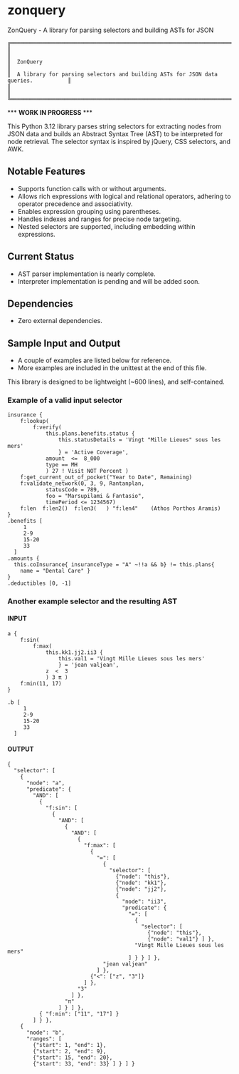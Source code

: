 # zonquery
ZonQuery - A library for parsing selectors and building ASTs for JSON

```
╔══════════════════════════════════════════════════════════════════════════════╗
║                                                                                     ║
║  ZonQuery                                                                           ║
║  A library for parsing selectors and building ASTs for JSON data queries.           ║
║                                                                                     ║
╚══════════════════════════════════════════════════════════════════════════════╝
```
*** __WORK IN PROGRESS__ ***

This Python 3.12 library parses string selectors for extracting nodes from JSON
data and builds an Abstract Syntax Tree (AST) to be interpreted for node retrieval. 
The selector syntax is inspired by jQuery, CSS selectors, and AWK.

## Notable Features
- Supports function calls with or without arguments.
- Allows rich expressions with logical and relational operators, 
  adhering to operator precedence and associativity.
- Enables expression grouping using parentheses.
- Handles indexes and ranges for precise node targeting.
- Nested selectors are supported, including embedding within expressions.

## Current Status
- AST parser implementation is nearly complete.
- Interpreter implementation is pending and will be added soon.

## Dependencies
- Zero external dependencies.

## Sample Input and Output
- A couple of examples are listed below for reference.
- More examples are included in the unittest at the end of this file.

This library is designed to be lightweight (~600 lines), and self-contained.

### Example of a valid input selector
```
insurance {
    f:lookup(
        f:verify(
            this.plans.benefits.status {
                this.statusDetails = 'Vingt "Mille Lieues" sous les mers'
                } = 'Active Coverage',
            amount  <=  8_000
            type == MH
            ) 27 ! Visit NOT Percent )
    f:get_current_out_of_pocket("Year to Date", Remaining)
    f:validate_network(0, 3, 9, Rantanplan, 
            statusCode = 789, 
            foo = "Marsupilami & Fantasio",
            timePeriod <= 1234567)
    f:len  f:len2()  f:len3(   ) "f:len4"    (Athos Porthos Aramis)
}
.benefits [
     1
     2-9
     15-20
     33
  ]
.amounts {
  this.coInsurance{ insuranceType = "A" ~!!a && b} != this.plans{ 
    name = "Dental Care" }
}
.deductibles [0, -1]
```

### Another example selector and the resulting AST

#### INPUT
```
a {
    f:sin(
        f:max(
            this.kk1.jj2.ii3 {
                this.val1 = 'Vingt Mille Lieues sous les mers'
                } = 'jean valjean',
            z  <  3
            ) 3 π )
    f:min(11, 17)
}

.b [
     1
     2-9
     15-20
     33
  ]
```

#### OUTPUT
```
{
  "selector": [
    {
      "node": "a",
      "predicate": {
        "AND": [
          {
            "f:sin": [
              {
                "AND": [
                  {
                    "AND": [
                      {
                        "f:max": [
                          {
                            "=": [
                              {
                                "selector": [
                                  {"node": "this"},
                                  {"node": "kk1"},
                                  {"node": "jj2"},
                                  {
                                    "node": "ii3",
                                    "predicate": {
                                      "=": [
                                        {
                                          "selector": [
                                            {"node": "this"},
                                            {"node": "val1"} ] },
                                        "Vingt Mille Lieues sous les mers"
                                      ] } } ] },
                              "jean valjean"
                            ] },
                          {"<": ["z", "3"]}
                        ] },
                      "3"
                    ] },
                  "π"
                ] } ] },
          { "f:min": ["11", "17"] }
        ] } },
    {
      "node": "b",
      "ranges": [
        {"start": 1, "end": 1},
        {"start": 2, "end": 9},
        {"start": 15, "end": 20},
        {"start": 33, "end": 33} ] } ] }
```
